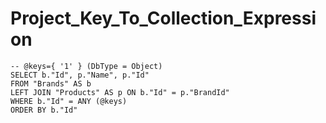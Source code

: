 # Project_Key_To_Collection_Expression

```text
-- @keys={ '1' } (DbType = Object)
SELECT b."Id", p."Name", p."Id"
FROM "Brands" AS b
LEFT JOIN "Products" AS p ON b."Id" = p."BrandId"
WHERE b."Id" = ANY (@keys)
ORDER BY b."Id"
```
